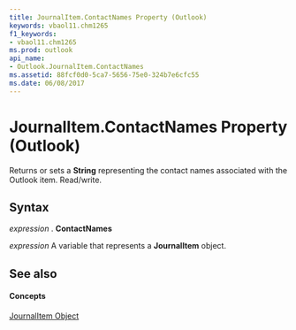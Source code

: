 ```yaml
---
title: JournalItem.ContactNames Property (Outlook)
keywords: vbaol11.chm1265
f1_keywords:
- vbaol11.chm1265
ms.prod: outlook
api_name:
- Outlook.JournalItem.ContactNames
ms.assetid: 88fcf0d0-5ca7-5656-75e0-324b7e6cfc55
ms.date: 06/08/2017
---
```



# JournalItem.ContactNames Property (Outlook)

Returns or sets a  **String** representing the contact names associated with the Outlook item. Read/write.


## Syntax

 _expression_ . **ContactNames**

 _expression_ A variable that represents a **JournalItem** object.


## See also


#### Concepts


[JournalItem Object](journalitem-object-outlook.md)

